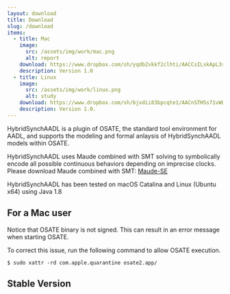 ```yaml
---
layout: download 
title: Download 
slug: /download
items:
  - title: Mac 
    image:
      src: /assets/img/work/mac.png
      alt: report 
    download: https://www.dropbox.com/sh/yqdb2vkkf2clhti/AACCsILskApL3s8MsBHN52sPa?dl=0 
    description: Version 1.0 
  - title: Linux 
    image:
      src: /assets/img/work/linux.png
      alt: study 
    download: https://www.dropbox.com/sh/bjxdii83bpcqte1/AACnSTH5s71vWLlb0NbHvTAoa?dl=0
    description: Version 1.0. 
---
```

HybridSynchAADL is a plugin of OSATE, the standard tool environment for AADL, and supports the modeling and formal anlaysis of HybridSynchAADL models within OSATE. 

HybridSynchAADL uses Maude combined with SMT solving to symbolically encode all possible continuous behaviors depending on imprecise clocks. Please download Maude combined with SMT: [Maude-SE](https://maude-se.github.io/)

HybridSynchAADL has been tested on macOS Catalina and Linux (Ubuntu x64) using Java 1.8

## For a Mac user
Notice that OSATE binary is not signed. This can result in an error message when starting OSATE.

To correct this issue, run the following command to allow OSATE execution.
```
$ sudo xattr -rd com.apple.quarantine osate2.app/
```

## Stable Version
<br />
<br />
